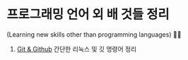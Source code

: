 # 프로그래밍 언어 외 배 것들 정리
(Learning new skills other than programming languages) 🌼🦋

1. [Git & Github](https://github.com/Yejin-Carol/DailyPractice/blob/main/Etc./git.md) 간단한 리눅스 및 깃 명령어 정리
